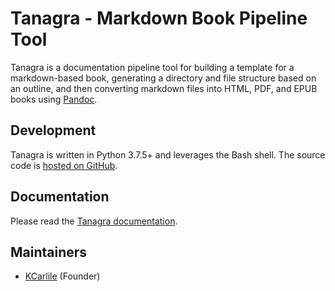# Tanagra - Markdown Book Pipeline Tool

Tanagra is a documentation pipeline tool for building a template for a markdown-based book, generating a directory and file structure based on an outline, and then converting markdown files into HTML, PDF, and EPUB books using [Pandoc](https://pandoc.org/).

## Development

Tanagra is written in Python 3.7.5+ and leverages the Bash shell. The source code is [hosted on GitHub](https://github.com/KCarlile/tanagra).

## Documentation

Please read the [Tanagra documentation](docs/index.md).

## Maintainers

- [KCarlile](https://github.com/KCarlile) (Founder)
